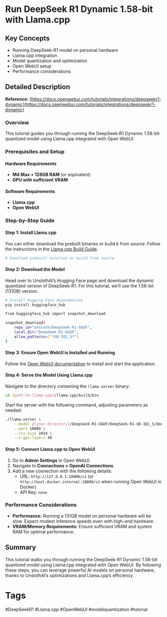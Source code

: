 # Run DeepSeek R1 Dynamic 1.58-bit with Llama.cpp

## Key Concepts
- Running DeepSeek-R1 model on personal hardware
- Llama.cpp integration
- Model quantization and optimization
- Open WebUI setup
- Performance considerations

## Detailed Description

**Reference:** [https://docs.openwebui.com/tutorials/integrations/deepseekr1-dynamic](https://docs.openwebui.com/tutorials/integrations/deepseekr1-dynamic)

### Overview
This tutorial guides you through running the DeepSeek-R1 Dynamic 1.58-bit quantized model using Llama.cpp integrated with Open WebUI.

### Prerequisites and Setup

#### Hardware Requirements
- **M4 Max + 128GB RAM** (or equivalent)
- **GPU with sufficient VRAM**

#### Software Requirements
- **Llama.cpp**
- **Open WebUI**

### Step-by-Step Guide

#### Step 1: Install Llama.cpp
You can either download the prebuilt binaries or build it from source. Follow the instructions in the [Llama.cpp Build Guide](https://github.com/ggerganov/llama.cpp).

```bash
# Download prebuilt binaries or build from source
```

#### Step 2: Download the Model
Head over to UnslothAI’s Hugging Face page and download the dynamic quantized version of DeepSeek-R1. For this tutorial, we’ll use the 1.58-bit (131GB) version.

```bash
# Install Hugging Face dependencies
pip install huggingface_hub

from huggingface_hub import snapshot_download

snapshot_download(
    repo_id="unsloth/DeepSeek-R1-GGUF",
    local_dir="DeepSeek-R1-GGUF",
    allow_patterns=["*UD-IQ1_S*"]
)
```

#### Step 3: Ensure Open WebUI is Installed and Running
Follow the [Open WebUI documentation](https://docs.openwebui.com) to install and start the application.

#### Step 4: Serve the Model Using Llama.cpp

Navigate to the directory containing the `llama-server` binary:

```bash
cd [path-to-llama-cpp]/llama.cpp/build/bin
```

Start the server with the following command, adjusting parameters as needed:

```bash
./llama-server \
    --model /[your-directory]/DeepSeek-R1-GGUF/DeepSeek-R1-UD-IQ1_S/DeepSeek-R1-UD-IQ1_S-00001-of-00003.gguf \
    --port 10000 \
    --ctx-size 1024 \
    --n-gpu-layers 40
```

#### Step 5: Connect Llama.cpp to Open WebUI

1. Go to **Admin Settings** in Open WebUI.
2. Navigate to **Connections > OpenAI Connections**.
3. Add a new connection with the following details:
   - URL: `http://127.0.0.1:10000/v1` (or `http://host.docker.internal:10000/v1` when running Open WebUI in Docker)
   - API Key: `none`

### Performance Considerations
- **Performance:** Running a 131GB model on personal hardware will be slow. Expect modest inference speeds even with high-end hardware.
- **VRAM/Memory Requirements:** Ensure sufficient VRAM and system RAM for optimal performance.

## Summary
This tutorial walks you through running the DeepSeek-R1 Dynamic 1.58-bit quantized model using Llama.cpp integrated with Open WebUI. By following these steps, you can leverage powerful AI models on personal hardware, thanks to UnslothAI’s optimizations and Llama.cpp’s efficiency.

# Tags
#DeepSeekR1 #Llama.cpp #OpenWebUI #modelquantization #tutorial